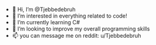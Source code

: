 - 👋 Hi, I’m @Tjebbedebruh
- 👀 I’m interested in everything related to code!
- 🌱 I’m currently learning C#
- 💞️ I’m looking to improve my overall programming skills
- 📫 you can message me on reddit: u/Tjebbedebruh 


